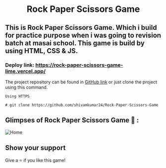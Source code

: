 <h1 align="center">Rock Paper Scissors Game</h1>

<h2>This is Rock Paper Scissors Game. Which i build for practice purpose when i was going to revision batch at masai school. This game is build by using HTML, CSS & JS.</h2>

### Deploy link: https://rock-paper-scissors-game-lime.vercel.app/

The project repository can be found in [GitHub link](https://github.com/shivamkumar24/Rock-Paper-Scissors-Game) or just clone the project using this command.


```
Using HTTPS

# git clone https://github.com/shivamkumar24/Rock-Paper-Scissors-Game
```


## Glimpses of Rock Paper Scissors Game 🙈 :

<img src="https://i.ibb.co/6rwsbjX/Rock.png" alt="Home" />




## Show your support

Give a ⭐️ if you like this game!

